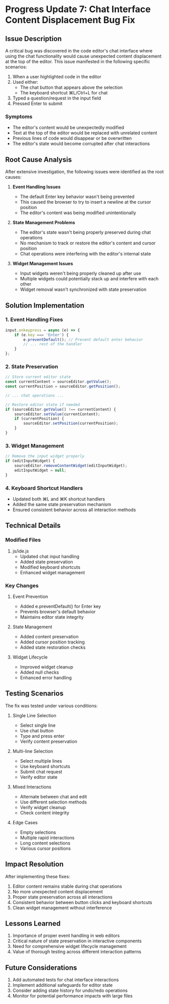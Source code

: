 # Progress Update 7: Chat Interface Content Displacement Bug Fix

## Issue Description
A critical bug was discovered in the code editor's chat interface where using the chat functionality would cause unexpected content displacement at the top of the editor. This issue manifested in the following specific scenarios:

1. When a user highlighted code in the editor
2. Used either:
   - The chat button that appears above the selection
   - The keyboard shortcut ⌘L/Ctrl+L for chat
3. Typed a question/request in the input field
4. Pressed Enter to submit

### Symptoms
- The editor's content would be unexpectedly modified
- Text at the top of the editor would be replaced with unrelated content
- Previous lines of code would disappear or be overwritten
- The editor's state would become corrupted after chat interactions

## Root Cause Analysis
After extensive investigation, the following issues were identified as the root causes:

1. **Event Handling Issues**
   - The default Enter key behavior wasn't being prevented
   - This caused the browser to try to insert a newline at the cursor position
   - The editor's content was being modified unintentionally

2. **State Management Problems**
   - The editor's state wasn't being properly preserved during chat operations
   - No mechanism to track or restore the editor's content and cursor position
   - Chat operations were interfering with the editor's internal state

3. **Widget Management Issues**
   - Input widgets weren't being properly cleaned up after use
   - Multiple widgets could potentially stack up and interfere with each other
   - Widget removal wasn't synchronized with state preservation

## Solution Implementation

### 1. Event Handling Fixes
```javascript
input.onkeypress = async (e) => {
    if (e.key === 'Enter') {
        e.preventDefault(); // Prevent default enter behavior
        // ... rest of the handler
    }
};
```

### 2. State Preservation
```javascript
// Store current editor state
const currentContent = sourceEditor.getValue();
const currentPosition = sourceEditor.getPosition();

// ... chat operations ...

// Restore editor state if needed
if (sourceEditor.getValue() !== currentContent) {
    sourceEditor.setValue(currentContent);
    if (currentPosition) {
        sourceEditor.setPosition(currentPosition);
    }
}
```

### 3. Widget Management
```javascript
// Remove the input widget properly
if (editInputWidget) {
    sourceEditor.removeContentWidget(editInputWidget);
    editInputWidget = null;
}
```

### 4. Keyboard Shortcut Handlers
- Updated both ⌘L and ⌘K shortcut handlers
- Added the same state preservation mechanism
- Ensured consistent behavior across all interaction methods

## Technical Details

### Modified Files
1. js/ide.js
   - Updated chat input handling
   - Added state preservation
   - Modified keyboard shortcuts
   - Enhanced widget management

### Key Changes
1. Event Prevention
   - Added e.preventDefault() for Enter key
   - Prevents browser's default behavior
   - Maintains editor state integrity

2. State Management
   - Added content preservation
   - Added cursor position tracking
   - Added state restoration checks

3. Widget Lifecycle
   - Improved widget cleanup
   - Added null checks
   - Enhanced error handling

## Testing Scenarios
The fix was tested under various conditions:

1. Single Line Selection
   - Select single line
   - Use chat button
   - Type and press enter
   - Verify content preservation

2. Multi-line Selection
   - Select multiple lines
   - Use keyboard shortcuts
   - Submit chat request
   - Verify editor state

3. Mixed Interactions
   - Alternate between chat and edit
   - Use different selection methods
   - Verify widget cleanup
   - Check content integrity

4. Edge Cases
   - Empty selections
   - Multiple rapid interactions
   - Long content selections
   - Various cursor positions

## Impact Resolution
After implementing these fixes:
1. Editor content remains stable during chat operations
2. No more unexpected content displacement
3. Proper state preservation across all interactions
4. Consistent behavior between button clicks and keyboard shortcuts
5. Clean widget management without interference

## Lessons Learned
1. Importance of proper event handling in web editors
2. Critical nature of state preservation in interactive components
3. Need for comprehensive widget lifecycle management
4. Value of thorough testing across different interaction patterns

## Future Considerations
1. Add automated tests for chat interface interactions
2. Implement additional safeguards for editor state
3. Consider adding state history for undo/redo operations
4. Monitor for potential performance impacts with large files
